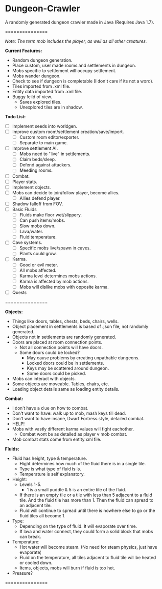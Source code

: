 Dungeon-Crawler
===============

A randomly generated dungeon crawler made in Java (Requires Java 1.7).

===============

*Note: The term mob includes the player, as well as all other creatures.*

**Current Features:**
+ Random dungeon generation.
+ Place custom, user made rooms and settlements in dungeon.
+ Mobs specific to settlement will occupy settlement.
+ Mobs wander dungeon.
+ Check to see if dungeon is completable (I don't care if its not a word).
+ Tiles imported from .xml file.
+ Entity data imported from .xml file.
+ Buggy feild of view. 
  + Saves explored tiles.
  + Unexplored tiles are in shadow.

**Todo List:**
- [ ] Implement seeds into worldgen.
- [ ] Improve custom room/settlement creation/save/import.
  - [ ] Custom room editor/exporter.
  - [ ] Separate to main game.
- [ ] Improve settlement AI.
  - [ ] Mobs need to "live" in settlements.
  - [ ] Claim beds/sleep.
  - [ ] Defend against attackers.
  - [ ] Meeding rooms.
- [ ] Combat.
- [ ] Player stats.
- [ ] Implement objects.
- [ ] Mobs can decide to join/follow player, become allies.
  - [ ] Allies defend player.
- [ ] Shadow falloff from FOV.
- [ ] Basic Fluids
  - [ ] Fluids make floor wet/slippery.
  - [ ] Can push items/mobs.
  - [ ] Slow mobs down.
  - [ ] Lava/water.
  - [ ] Fluid temperature.
- [ ] Cave systems.  
  - [ ] Specific mobs live/spawn in caves.
  - [ ] Plants could grow.
- [ ] Karma.
  - [ ] Good or evil meter.
  - [ ] All mobs affected.
  - [ ] Karma level determines mobs actions.
  - [ ] Karma is affected by mob actions.
  - [ ] Mobs will dislike mobs with opposite karma.
- [ ] Quests

===============

**Objects:**
+ Things like doors, tables, chests, beds, chairs, wells.
+ Object placement in settlements is based of .json file, not randomly generated.
+ Objects not in settlements are randomly generated.
+ Doors are placed at room connection points. 
  + Not all connection points will have doors.
  + Some doors could be locked?
    + May cause problems by creating unpathable dungeons.
    + Locked doors could be in settlements.
    + Keys may be scattered around dungeon.
    + Some doors could be picked.
+ Mobs can interact with objects.
+ Some objects are moveable. Tables, chairs, etc.
+ Loading object details same as loading entity details.

**Combat:**
+ I don't have a clue on how to combat.
+ Don't want to have: walk up to mob, mash keys till dead.
+ Don't want to have insane, Dwarf Fortress style, detailed combat.
+ HELP!
+ Mobs with vastly different karma values will fight eachother. 
  + Combat wont be as detailed as player v mob combat.
+ Mob combat stats come from entity.xml file.

**Fluids:**
+ Fluid has height, type & temperature.
  + Hight determines how much of the fluid there is in a single tile.
  + Type is what type of fluid is is.
  + Temperature is self explanatory.
+ Height:
  + Levels 1-5.
    + 1 is a small puddle & 5 is an entire tile of the fluid.
  + If there is an empty tile or a tile with less than 5 adjacent to a fluid tile. And the fluid tile has more than 1. Then the fluid can spread to an adjacent tile.
  + Fluid will continue to spread until there is nowhere else to go or the fluid tiles all become 1.
+ Type:
  + Depending on the type of fluid. It will evaporate over time.
  + If lava and water connect, they could form a solid block that mobs can break.
+ Temperature:
  + Hot water will become steam. (No need for steam physics, just have evaporate)
  + Fluid on the temperature, all tiles adjacent to fluid tile will be heated or cooled down.
  + Items, objects, mobs will burn if fluid is too hot.
+ Preasure?
 
===============

